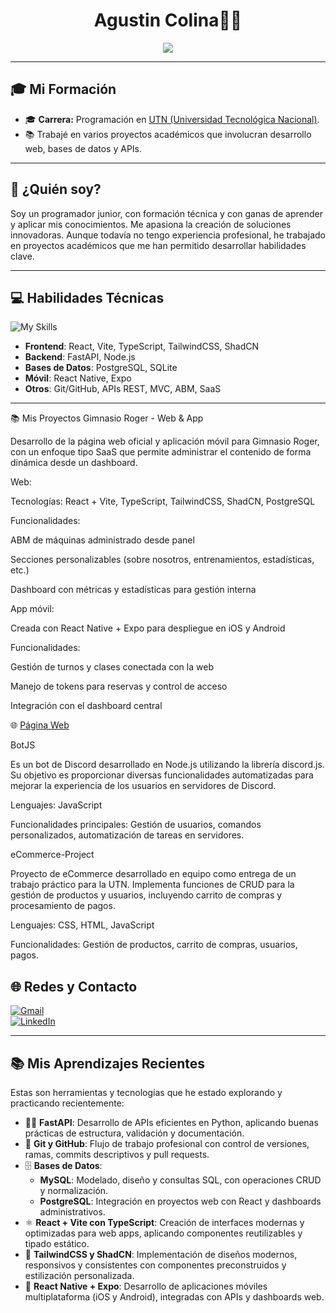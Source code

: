 
<h1 align="center">Agustin Colina👨‍💻</h1>

<p align="center">
  <img src="https://readme-typing-svg.herokuapp.com?font=Fira+Code&size=22&pause=1000&color=00FFAA&center=true&vCenter=true&width=500&lines=Programador+Jr+en+formación;Apasionado+por+la+tecnología;Siempre+aprendiendo"/>
</p>



---

## 🎓 Mi Formación

- 🎓 **Carrera:** Programación en [UTN (Universidad Tecnológica Nacional)](https://www.frvm.utn.edu.ar/).
- 📚 Trabajé en varios proyectos académicos que involucran desarrollo web, bases de datos y APIs.

---

## 🧠 ¿Quién soy?

Soy un programador junior, con formación técnica y con ganas de aprender y aplicar mis conocimientos. Me apasiona la creación de soluciones innovadoras. Aunque todavía no tengo experiencia profesional, he trabajado en proyectos académicos que me han permitido desarrollar habilidades clave.

---

## 💻 Habilidades Técnicas  

![My Skills](https://skillicons.dev/icons?i=python,js,ts,html,css,react,fastapi,tailwind,postgres,sqlite,nodejs,git)  

- **Frontend**: React, Vite, TypeScript, TailwindCSS, ShadCN  
- **Backend**: FastAPI, Node.js  
- **Bases de Datos**: PostgreSQL, SQLite  
- **Móvil**: React Native, Expo  
- **Otros**: Git/GitHub, APIs REST, MVC, ABM, SaaS 
---

📚 Mis Proyectos
Gimnasio Roger - Web & App

Desarrollo de la página web oficial y aplicación móvil para Gimnasio Roger, con un enfoque tipo SaaS que permite administrar el contenido de forma dinámica desde un dashboard.

Web:

Tecnologías: React + Vite, TypeScript, TailwindCSS, ShadCN, PostgreSQL

Funcionalidades:

ABM de máquinas administrado desde panel

Secciones personalizables (sobre nosotros, entrenamientos, estadísticas, etc.)

Dashboard con métricas y estadísticas para gestión interna

App móvil:

Creada con React Native + Expo para despliegue en iOS y Android

Funcionalidades:

Gestión de turnos y clases conectada con la web

Manejo de tokens para reservas y control de acceso

Integración con el dashboard central

🌐 [Página Web](https://gimnasioroger.com/) 

BotJS

Es un bot de Discord desarrollado en Node.js utilizando la librería discord.js. Su objetivo es proporcionar diversas funcionalidades automatizadas para mejorar la experiencia de los usuarios en servidores de Discord.

Lenguajes: JavaScript

Funcionalidades principales: Gestión de usuarios, comandos personalizados, automatización de tareas en servidores.

eCommerce-Project

Proyecto de eCommerce desarrollado en equipo como entrega de un trabajo práctico para la UTN. Implementa funciones de CRUD para la gestión de productos y usuarios, incluyendo carrito de compras y procesamiento de pagos.

Lenguajes: CSS, HTML, JavaScript

Funcionalidades: Gestión de productos, carrito de compras, usuarios, pagos.

## 🌐 Redes y Contacto

<p align="center">
  <div>
    <a href="mailto:colinaagustin92@gmail.com" target="_blank">
      <img alt="Gmail" src="https://img.shields.io/badge/Gmail-%23D44638.svg?style=for-the-badge&logo=gmail&logoColor=white" />
    </a>
  </div>
  <div>
    <a href="https://www.linkedin.com/in/agustincolina/" target="_blank">
      <img alt="LinkedIn" src="https://img.shields.io/badge/LinkedIn-0A66C2.svg?style=for-the-badge&logo=linkedin&logoColor=white" />
    </a>
  </div>
</p>

---

## 📚 Mis Aprendizajes Recientes  

Estas son herramientas y tecnologías que he estado explorando y practicando recientemente:  

- 🧑‍💻 **FastAPI**: Desarrollo de APIs eficientes en Python, aplicando buenas prácticas de estructura, validación y documentación.  
- 🔄 **Git y GitHub**: Flujo de trabajo profesional con control de versiones, ramas, commits descriptivos y pull requests.  
- 🗄️ **Bases de Datos**:  
  - **MySQL**: Modelado, diseño y consultas SQL, con operaciones CRUD y normalización.  
  - **PostgreSQL**: Integración en proyectos web con React y dashboards administrativos.  
- ⚛️ **React + Vite con TypeScript**: Creación de interfaces modernas y optimizadas para web apps, aplicando componentes reutilizables y tipado estático.  
- 🎨 **TailwindCSS y ShadCN**: Implementación de diseños modernos, responsivos y consistentes con componentes preconstruidos y estilización personalizada.  
- 📱 **React Native + Expo**: Desarrollo de aplicaciones móviles multiplataforma (iOS y Android), integradas con APIs y dashboards web.  


